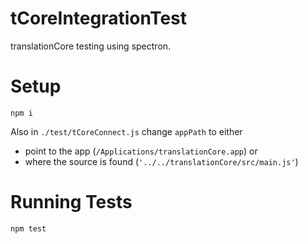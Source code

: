 # tCoreIntegrationTest
translationCore testing using spectron.

# Setup

```
npm i
```

Also in `./test/tCoreConnect.js` change `appPath` to either 
* point to the app (`/Applications/translationCore.app`) or
* where the source is found (`'../../translationCore/src/main.js'`)


# Running Tests
```
npm test
```
